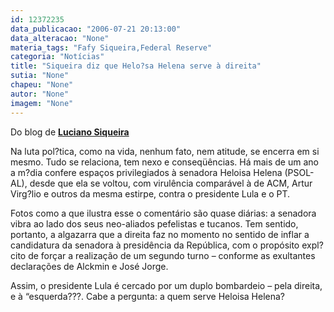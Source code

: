 ```yaml
---
id: 12372235
data_publicacao: "2006-07-21 20:13:00"
data_alteracao: "None"
materia_tags: "Fafy Siqueira,Federal Reserve"
categoria: "Notícias"
title: "Siqueira diz que Helo?sa Helena serve à direita"
sutia: "None"
chapeu: "None"
autor: "None"
imagem: "None"
---
```

<p><P>Do blog de <A href=\"https://www.lucianosiqueira.blogspot.com/\" target=_blank><STRONG>Luciano Siqueira</STRONG></A> </P></p>
<p><P>Na luta pol?tica, como na vida, nenhum fato, nem atitude, se encerra em si mesmo. Tudo se relaciona, tem nexo e conseqüências. Há mais de um ano a m?dia confere espaços privilegiados à senadora Heloisa Helena (PSOL-AL), desde que ela se voltou, com virulência comparável à de ACM, Artur Virg?lio e outros da mesma estirpe, contra o presidente Lula e o PT.</P></p>
<p><P>Fotos como a que ilustra esse o comentário são quase diárias: a senadora vibra ao lado dos seus neo-aliados pefelistas e tucanos. Tem sentido, portanto, a algazarra que a direita faz no momento no sentido de inflar a candidatura da senadora à presidência da República, com o propósito expl?cito de forçar a realização de um segundo turno – conforme as exultantes declarações de Alckmin e José Jorge. </P></p>
<p><P>Assim, o presidente Lula é cercado por um duplo bombardeio – pela direita, e à “esquerda???. Cabe a pergunta: a quem serve Heloisa Helena?</P> </p>
